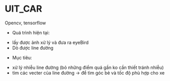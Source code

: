 # UIT_CAR
Opencv, tensorflow

- Quá trình hiện tại:
* lấy được ảnh xử lý và đưa ra eyeBird
* Dò được line đường
- Mục tiêu:
* xử lý nhiễu line đường (bỏ những điểm quá gần ko cần thiết tránh nhiễu)
* tìm các vecter của line đường -> để tìm góc bẻ và tốc độ phù hợp cho xe

